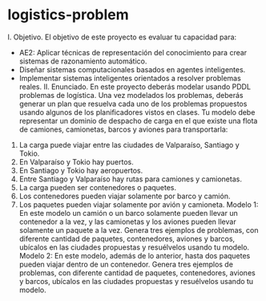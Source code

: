 # logistics-problem

I. Objetivo.
El objetivo de este proyecto es evaluar tu capacidad para:
- AE2: Aplicar técnicas de representación del conocimiento para crear sistemas de
razonamiento automático.
- Diseñar sistemas computacionales basados en agentes inteligentes.
- Implementar sistemas inteligentes orientados a resolver problemas reales.
II. Enunciado.
En este proyecto deberás modelar usando PDDL problemas de logística. Una vez modelados
los problemas, deberás generar un plan que resuelva cada uno de los problemas propuestos
usando algunos de los planificadores vistos en clases.
Tu modelo debe representar un dominio de despacho de carga en el que existe una flota de
camiones, camionetas, barcos y aviones para transportarla:
1. La carga puede viajar entre las ciudades de Valparaíso, Santiago y Tokio.
2. En Valparaíso y Tokio hay puertos.
3. En Santiago y Tokio hay aeropuertos.
4. Entre Santiago y Valparaíso hay rutas para camiones y camionetas.
5. La carga pueden ser contenedores o paquetes.
6. Los contenedores pueden viajar solamente por barco y camión.
7. Los paquetes pueden viajar solamente por avión y camioneta.
Modelo 1: En este modelo un camión o un barco solamente pueden llevar un contenedor a la
vez, y las camionetas y los aviones pueden llevar solamente un paquete a la vez.
Genera tres ejemplos de problemas, con diferente cantidad de paquetes, contenedores,
aviones y barcos, ubícalos en las ciudades propuestas y resuélvelos usando tu modelo.
Modelo 2: En este modelo, además de lo anterior, hasta dos paquetes pueden viajar dentro
de un contenedor.
Genera tres ejemplos de problemas, con diferente cantidad de paquetes, contenedores,
aviones y barcos, ubícalos en las ciudades propuestas y resuélvelos usando tu modelo.
